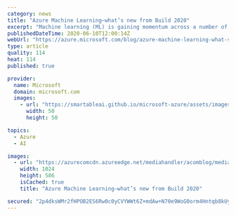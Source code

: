 ```yaml
---
category: news
title: "Azure Machine Learning—what’s new from Build 2020"
excerpt: "Machine learning (ML) is gaining momentum across a number of industries and scenarios as enterprises look to drive innovation, increase efficiency, and reduce costs. Microsoft Azure Machine Learning empowers developers and data scientists with enterprise-grade capabilities to accelerate the ML lifecycle."
publishedDateTime: 2020-06-10T12:00:14Z
webUrl: "https://azure.microsoft.com/blog/azure-machine-learning-what-s-new-from-build-2020/"
type: article
quality: 114
heat: 114
published: true

provider:
  name: Microsoft
  domain: microsoft.com
  images:
    - url: "https://smartableai.github.io/microsoft-azure/assets/images/organizations/microsoft.com-50x50.jpg"
      width: 50
      height: 50

topics:
  - Azure
  - AI

images:
  - url: "https://azurecomcdn.azureedge.net/mediahandler/acomblog/media/Default/blog/db646164-18d7-4987-a7ed-dd7451206d47.png"
    width: 1024
    height: 586
    isCached: true
    title: "Azure Machine Learning—what’s new from Build 2020"

secured: "2p4dksWMr2fHPOB2ES6Rw0c0yCVYWWt6Z+mdAw+N70e9WoG0orm4Hntqb8kUyKgB8EIWMOzi0XK2pPoXKG47ha4IeyJ70c3r6mcAatDtTcEmRSmw7KdqauJQzw6q8kdHIkCnILUfmBYbYn2+cTJyJypDN1FFqSDn4eVq8CRoTOl0TyIbD42l5b6P3duYoqt8TnDZQbWLLCb8GCtmOSRwovjUdRpbr0Bxlyekap0NauCtMuziqLOKrDyv/LOYHwDTEcY38AujmYpSr/rcxrie9QOYvDPWslpm8N4L82Rw9o2FxIeScbuq/631OKHyHO4V49CH1Oq9gtHpAprKpioVpQ==;NMBhB47/cqh5bAjyhl00wA=="
---
```


